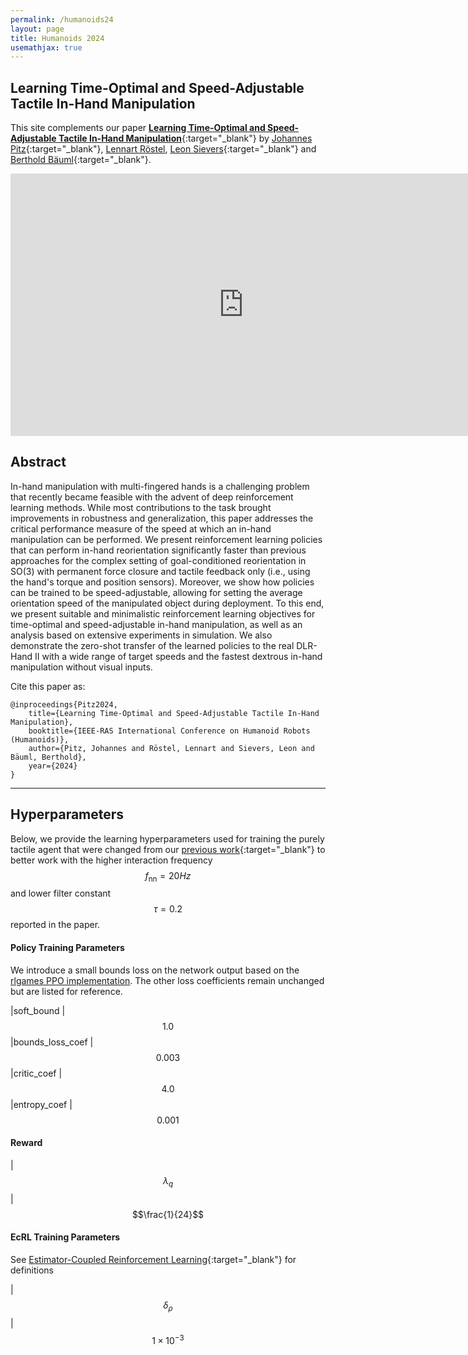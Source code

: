 ```yaml
---
permalink: /humanoids24
layout: page
title: Humanoids 2024
usemathjax: true
---
```

## Learning Time-Optimal and Speed-Adjustable Tactile In-Hand Manipulation

This site complements our paper [**Learning Time-Optimal and Speed-Adjustable Tactile In-Hand Manipulation**](TODO){:target="_blank"} by
[Johannes Pitz](https://www.linkedin.com/in/johannes-pitz/){:target="_blank"}, [Lennart Röstel](https://scholar.google.com/citations?user=BPUd5h0AAAAJ&hl=en&oi=sra), [Leon Sievers](https://www.linkedin.com/in/leon-sievers/){:target="_blank"} and [Berthold Bäuml](https://scholar.google.com/citations?hl=en&user=fjvpDsEAAAAJ){:target="_blank"}.


<!-- TODOOOOOO -->
<p align="center">
<iframe class="youtube-video" width="746" height="420" src="https://www.youtube.com/watch?v=Aj4xOSilkxQ" title="YouTube video player" frameborder="0" allow="accelerometer; autoplay; clipboard-write; encrypted-media; gyroscope; picture-in-picture; web-share" allowfullscreen></iframe>
</p>

## Abstract

In-hand manipulation with multi-fingered hands is a challenging problem that recently became feasible with the advent of deep reinforcement learning methods. While most contributions to the task brought improvements in robustness and generalization, this paper addresses the critical performance measure of the speed at which an in-hand manipulation can be performed. We present reinforcement learning policies that can perform in-hand reorientation significantly faster than previous approaches for the complex setting of goal-conditioned reorientation in SO(3) with permanent force closure and tactile feedback only (i.e., using the hand's torque and position sensors). Moreover, we show how policies can be trained to be speed-adjustable, allowing for setting the average orientation speed of the manipulated object during deployment. To this end, we present suitable and minimalistic reinforcement learning objectives for time-optimal and speed-adjustable in-hand manipulation, as well as an analysis based on extensive experiments in simulation. We also demonstrate the zero-shot transfer of the learned policies to the real DLR-Hand II with a wide range of target speeds and the fastest dextrous in-hand manipulation without visual inputs.


Cite this paper as:

    @inproceedings{Pitz2024,
        title={Learning Time-Optimal and Speed-Adjustable Tactile In-Hand Manipulation},
        booktitle={IEEE-RAS International Conference on Humanoid Robots (Humanoids)},
        author={Pitz, Johannes and Röstel, Lennart and Sievers, Leon and Bäuml, Berthold},
        year={2024}
    }

---
    

## Hyperparameters
Below, we provide the learning hyperparameters used for training the purely tactile agent that were changed from our [previous work](iros24.md){:target="_blank"} to better work with the higher interaction frequency $$f_{\text{nn}} = 20Hz$$ and lower filter constant $$\tau = 0.2$$ reported in the paper.

#### Policy Training Parameters 

We introduce a small bounds loss on the network output based on the [rlgames PPO implementation](https://github.com/Denys88/rl_games/blob/2606effbc2ecbee93ff2cc313b25dd5b4a7f0e54/rl_games/algos_torch/a2c_continuous.py#L195). The other loss coefficients remain unchanged but are listed for reference.

|soft_bound | $$1.0$$
|bounds_loss_coef | $$0.003$$
|critic_coef | $$4.0$$
|entropy_coef | $$0.001$$

#### Reward 

|$$\lambda_{q}$$ | $$\frac{1}{24}$$

#### EcRL Training Parameters 
See [Estimator-Coupled Reinforcement Learning](https://arxiv.org/abs/2311.04060){:target="_blank"} for definitions

|$$\delta_{\rho}$$ | $$1\times 10^{-3}$$ 
